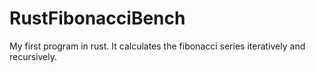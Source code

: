 # RustFibonacciBench
My first program in rust. It calculates the fibonacci series iteratively and recursively.